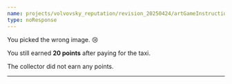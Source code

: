 ```yaml
---
name: projects/volvovsky_reputation/revision_20250424/artGameInstructionsComplex/result_of_playing_as_agent.md
type: noResponse
---
```


You picked the wrong image. 😢

You still earned **20 points** after paying for the taxi.

The collector did not earn any points.

---

